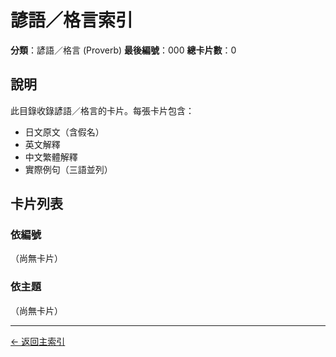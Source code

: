 # 諺語／格言索引

**分類**：諺語／格言 (Proverb)
**最後編號**：000
**總卡片數**：0

## 說明

此目錄收錄諺語／格言的卡片。每張卡片包含：
- 日文原文（含假名）
- 英文解釋
- 中文繁體解釋
- 實際例句（三語並列）

## 卡片列表

### 依編號

（尚無卡片）

### 依主題

（尚無卡片）

---

[← 返回主索引](../index.md)
